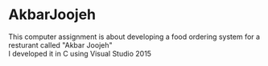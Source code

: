 # AkbarJoojeh

This computer assignment is about developing a food ordering system for a resturant called "Akbar Joojeh"<br />
I developed it in C using Visual Studio 2015<br />
